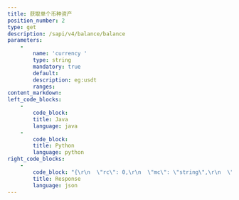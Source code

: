```yaml
---
title: 获取单个币种资产
position_number: 2
type: get
description: /sapi/v4/balance/balance
parameters:
    -
        name: 'currency '
        type: string
        mandatory: true
        default:
        description: eg:usdt
        ranges:
content_markdown:
left_code_blocks:
    -
        code_block:
        title: Java
        language: java
    -
        code_block:
        title: Python
        language: python
right_code_blocks:
    -
        code_block: "{\r\n  \"rc\": 0,\r\n  \"mc\": \"string\",\r\n  \"ma\": [\r\n    {}\r\n  ],\r\n  \"result\": {\r\n    \"currency\": \"usdt\",  //币种\r\n    \"currencyId\": 0,   //币种ID\r\n    \"frozenAmount\": 0,  //冻结数量\r\n    \"availableAmount\": 0,  //可用数量\r\n    \"totalAmount\": 0,    //总数量\r\n    \"convertBtcAmount\": 0  //折算BTC数量\r\n  }\r\n}"
        title: Response
        language: json
---
```

